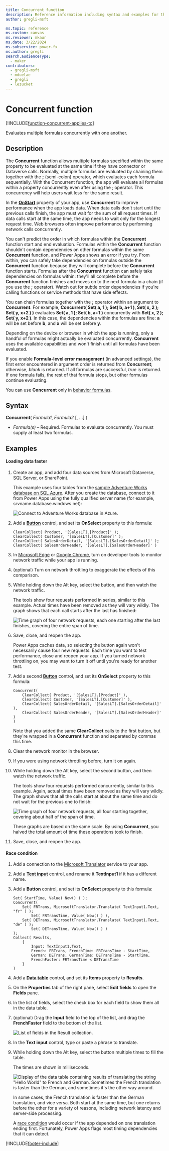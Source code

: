```yaml
---
title: Concurrent function
description: Reference information including syntax and examples for the Concurrent function.
author: gregli-msft

ms.topic: reference
ms.custom: canvas
ms.reviewer: mkaur
ms.date: 3/22/2024
ms.subservice: power-fx
ms.author: gregli
search.audienceType:
  - maker
contributors:
  - gregli-msft
  - mduelae
  - gregli
  - lezucket
---
```


# Concurrent function
[!INCLUDE[function-concurrent-applies-to](includes/function-concurrent-applies-to.md)]



Evaluates multiple formulas concurrently with one another.

## Description

The **Concurrent** function allows multiple formulas specified within the same property to be evaluated at the same time if they have connector or Dataverse calls. Normally, multiple formulas are evaluated by chaining them together with the [**;**](operators.md) (semi-colon) operator, which evaluates each formula sequentially. With the Concurrent function, the app will evaluate all formulas within a property concurrently even after using the ; operator. This concurrency will help users wait less for the same result.  

In the [**OnStart**](/power-apps/maker/canvas-apps/controls/control-screen) property of your app, use **Concurrent** to improve performance when the app loads data. When data calls don't start until the previous calls finish, the app must wait for the sum of all request times. If data calls start at the same time, the app needs to wait only for the longest request time. Web browsers often improve performance by performing network calls concurrently.

You can't predict the order in which formulas within the **Concurrent** function start and end evaluation. Formulas within the **Concurrent** function shouldn't contain dependencies on other formulas within the same **Concurrent** function, and Power Apps shows an error if you try. From within, you can safely take dependencies on formulas outside the **Concurrent** function because they will complete before the **Concurrent** function starts. Formulas after the **Concurrent** function can safely take dependencies on formulas within: they'll all complete before the **Concurrent** function finishes and moves on to the next formula in a chain (if you use the **;** operator). Watch out for subtle order dependencies if you're calling functions or service methods that have side effects.

You can chain formulas together with the **;** operator within an argument to **Concurrent**. For example, **Concurrent( Set( a, 1 ); Set( b, a+1 ), Set( x, 2 ); Set( y, x+2 ) )** evaluates **Set( a, 1 ); Set( b, a+1 )** concurrently with **Set( x, 2 ); Set( y, x+2 )**. In this case, the dependencies within the formulas are fine: **a** will be set before **b**, and **x** will be set before **y**.

Depending on the device or browser in which the app is running, only a handful of formulas might actually be evaluated concurrently. **Concurrent** uses the available capabilities and won't finish until all formulas have been evaluated.

If you enable **Formula-level error management** (in advanced settings), the first error encountered in argument order is returned from **Concurrent**; otherwise, _blank_ is returned. If all formulas are successful, _true_ is returned. If one formula fails, the rest of that formula stops, but other formulas continue evaluating.

You can use **Concurrent** only in [behavior formulas](/power-apps/maker/canvas-apps/working-with-formulas-in-depth).

## Syntax

**Concurrent**( _Formula1_, _Formula2_ [, ...] )

- _Formula(s)_ – Required. Formulas to evaluate concurrently. You must supply at least two formulas.

## Examples

#### Loading data faster

1. Create an app, and add four data sources from Microsoft Dataverse, SQL Server, or SharePoint.

   This example uses four tables from the [sample Adventure Works database on SQL Azure](/azure/sql-database/sql-database-get-started-portal). After you create the database, connect to it from Power Apps using the fully qualified server name (for example, srvname.database.windows.net):

   ![Connect to Adventure Works database in Azure.](media/function-concurrent/connect-database.png)

2. Add a **[Button](/power-apps/maker/canvas-apps/controls/control-button)** control, and set its **OnSelect** property to this formula:

   ```power-fx
   ClearCollect( Product, '[SalesLT].[Product]' );
   ClearCollect( Customer, '[SalesLT].[Customer]' );
   ClearCollect( SalesOrderDetail, '[SalesLT].[SalesOrderDetail]' );
   ClearCollect( SalesOrderHeader, '[SalesLT].[SalesOrderHeader]' )
   ```

3. In [Microsoft Edge](/microsoft-edge/devtools-guide/network) or [Google Chrome](https://developers.google.com/web/tools/chrome-devtools/network-performance/), turn on developer tools to monitor network traffic while your app is running.

4. (optional) Turn on network throttling to exaggerate the effects of this comparison.

5. While holding down the Alt key, select the button, and then watch the network traffic.

   The tools show four requests performed in series, similar to this example. Actual times have been removed as they will vary wildly. The graph shows that each call starts after the last has finished:

   ![Time graph of four network requests, each one starting after the last finishes, covering the entire span of time.](media/function-concurrent/chained-network.png)

6. Save, close, and reopen the app.

   Power Apps caches data, so selecting the button again won't necessarily cause four new requests. Each time you want to test performance, close and reopen your app. If you turned network throttling on, you may want to turn it off until you're ready for another test.

7. Add a second **[Button](/power-apps/maker/canvas-apps/controls/control-button)** control, and set its **OnSelect** property to this formula:

   ```power-fx
   Concurrent(
       ClearCollect( Product, '[SalesLT].[Product]' ),
       ClearCollect( Customer, '[SalesLT].[Customer]' ),
       ClearCollect( SalesOrderDetail, '[SalesLT].[SalesOrderDetail]' ),
       ClearCollect( SalesOrderHeader, '[SalesLT].[SalesOrderHeader]' )
   )
   ```

   Note that you added the same **ClearCollect** calls to the first button, but they're wrapped in a **Concurrent** function and separated by commas this time.

8. Clear the network monitor in the browser.

9. If you were using network throttling before, turn it on again.

10. While holding down the Alt key, select the second button, and then watch the network traffic.

    The tools show four requests performed concurrently, similar to this example. Again, actual times have been removed as they will vary wildly. The graph shows that all the calls start at about the same time and do not wait for the previous one to finish:

    ![Time graph of four network requests, all four starting together, covering about half of the span of time.](media/function-concurrent/concurrent-network.png)

    These graphs are based on the same scale. By using **Concurrent**, you halved the total amount of time these operations took to finish.

11. Save, close, and reopen the app.

#### Race condition

1. Add a connection to the [Microsoft Translator](/power-apps/maker/canvas-apps/connections/connection-microsoft-translator) service to your app.

2. Add a [**Text input**](/power-apps/maker/canvas-apps/controls/control-text-input) control, and rename it **TextInput1** if it has a different name.

3. Add a **Button** control, and set its **OnSelect** property to this formula:

   ```power-fx
   Set( StartTime, Value( Now() ) );
   Concurrent(
       Set( FRTrans, MicrosoftTranslator.Translate( TextInput1.Text, "fr" ) );
           Set( FRTransTime, Value( Now() ) ),
       Set( DETrans, MicrosoftTranslator.Translate( TextInput1.Text, "de" ) );
           Set( DETransTime, Value( Now() ) )
   );
   Collect( Results,
       {
           Input: TextInput1.Text,
           French: FRTrans, FrenchTime: FRTransTime - StartTime,
           German: DETrans, GermanTime: DETransTime - StartTime,
           FrenchFaster: FRTransTime < DETransTime
       }
   )
   ```

4. Add a [**Data table**](/power-apps/maker/canvas-apps/controls/control-data-table) control, and set its **Items** property to **Results**.

5. On the **Properties** tab of the right pane, select **Edit fields** to open the **Fields** pane.

6. In the list of fields, select the check box for each field to show them all in the data table.

7. (optional) Drag the **Input** field to the top of the list, and drag the **FrenchFaster** field to the bottom of the list.

   ![List of fields in the Result collection.](media/function-concurrent/field-list.png)

8. In the **Text input** control, type or paste a phrase to translate.

9. While holding down the Alt key, select the button multiple times to fill the table.

   The times are shown in milliseconds.

   ![Display of the data table containing results of translating the string "Hello World" to French and German. Sometimes the French translation is faster than the German, and sometimes it's the other way around.](media/function-concurrent/race-condition.png)

   In some cases, the French translation is faster than the German translation, and vice versa. Both start at the same time, but one returns before the other for a variety of reasons, including network latency and server-side processing.

   A [race condition](https://en.wikipedia.org/wiki/Race_condition) would occur if the app depended on one translation ending first. Fortunately, Power Apps flags most timing dependencies that it can detect.

[!INCLUDE[footer-include](../../includes/footer-banner.md)]









































































































































